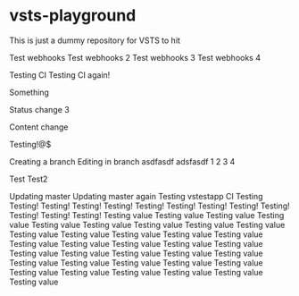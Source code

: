 # vsts-playground

This is just a dummy repository for VSTS to hit

Test webhooks
Test webhooks 2
Test webhooks 3
Test webhooks 4

Testing CI
Testing CI again!

Something

Status change 3

Content change

Testing!@$

Creating a branch
Editing in branch
asdfasdf
adsfasdf
1
2
3
4

Test
Test2

Updating master
Updating master again
Testing vstestapp
CI Testing
Testing!
Testing!
Testing!
Testing!
Testing!
Testing!
Testing!
Testing!
Testing!
Testing!
Testing!
Testing!
Testing value
Testing value
Testing value
Testing value
Testing value
Testing value
Testing value
Testing value
Testing value
Testing value
Testing value
Testing value
Testing value
Testing value
Testing value
Testing value
Testing value
Testing value
Testing value
Testing value
Testing value
Testing value
Testing value
Testing value
Testing value
Testing value
Testing value
Testing value
Testing value
Testing value
Testing value
Testing value
Testing value
Testing value
Testing value
